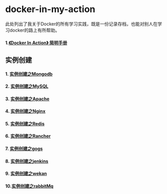 # docker-in-my-action

此处列出了我关于Docker的所有学习实践，既是一份记录存档，也能对别人在学习docker的路上有所帮助。

#### 1.[《Docker In Action》 简明手册](docker-simply-hand.md)

## 实例创建

#### 1. [实例创建之Mongodb](docker-create-mongodb.md)
#### 2. [实例创建之MySQL](docker-create-mysql.md)
#### 3. [实例创建之Apache](docker-create-apache.md)
#### 4. [实例创建之Nginx](docker-create-nginx.md)
#### 5. [实例创建之Redis](docker-create-redis.md)
#### 6. [实例创建之Rancher](docker-create-rancher.md)
#### 7. [实例创建之gogs](docker-create-gogs.md)
#### 8. [实例创建之jenkins](docker-create-jenkins.md)
#### 9. [实例创建之wekan](docker-create-wekan.md)
#### 10.[实例创建之rabbitMq](docker-create-rabbitmq.md)


